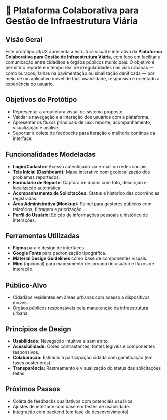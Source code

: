 # 📱 Plataforma Colaborativa para Gestão de Infraestrutura Viária

## Visão Geral
Este protótipo UI/UX apresenta a estrutura visual e interativa da **Plataforma Colaborativa para Gestão de Infraestrutura Viária**, com foco em facilitar a comunicação entre cidadãos e órgãos públicos municipais. O objetivo é permitir o reporte em tempo real de irregularidades nas vias urbanas — como buracos, falhas na pavimentação ou sinalização danificada — por meio de um aplicativo móvel de fácil usabilidade, responsivo e orientado à experiência do usuário.

## Objetivos do Protótipo
- Representar a arquitetura visual do sistema proposto.
- Validar a navegação e a interação dos usuários com a plataforma.
- Apresentar os fluxos principais de uso: reporte, acompanhamento, visualização e análise.
- Suportar a coleta de feedbacks para iteração e melhoria contínua da interface.

## Funcionalidades Modeladas
- **Login/Cadastro:** Acesso autenticado via e-mail ou redes sociais.
- **Tela Inicial (Dashboard):** Mapa interativo com geolocalização dos problemas reportados.
- **Formulário de Reporte:** Captura de dados com foto, descrição e localização automática.
- **Acompanhamento de Solicitações:** Status e histórico das ocorrências registradas.
- **Área Administrativa (Mockup):** Painel para gestores públicos com relatórios, filtragem e priorização.
- **Perfil do Usuário:** Edição de informações pessoais e histórico de interações.

## Ferramentas Utilizadas
- **Figma** para o design de interfaces.
- **Google Fonts** para padronização tipográfica.
- **Material Design Guidelines** como base de componentes visuais.
- **Miro** (opcional) para mapeamento de jornada do usuário e fluxos de interação.

## Público-Alvo
- Cidadãos residentes em áreas urbanas com acesso a dispositivos móveis.
- Órgãos públicos responsáveis pela manutenção da infraestrutura urbana.

## Princípios de Design
- **Usabilidade:** Navegação intuitiva e sem atrito.
- **Acessibilidade:** Cores contrastantes, fontes legíveis e componentes responsivos.
- **Colaboração:** Estímulo à participação cidadã com gamificação (em fases posteriores).
- **Transparência:** Rastreamento e visualização do status das solicitações feitas.

## Próximos Passos
- Coleta de feedbacks qualitativos com potenciais usuários.
- Ajustes de interface com base em testes de usabilidade.
- Integração com backend (em fase de desenvolvimento).
